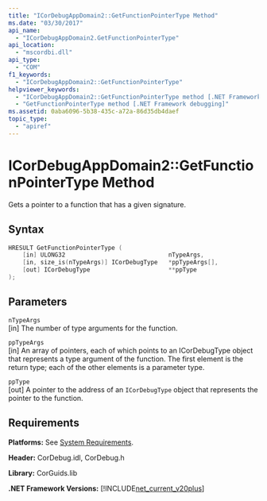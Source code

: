 ```yaml
---
title: "ICorDebugAppDomain2::GetFunctionPointerType Method"
ms.date: "03/30/2017"
api_name: 
  - "ICorDebugAppDomain2.GetFunctionPointerType"
api_location: 
  - "mscordbi.dll"
api_type: 
  - "COM"
f1_keywords: 
  - "ICorDebugAppDomain2::GetFunctionPointerType"
helpviewer_keywords: 
  - "ICorDebugAppDomain2::GetFunctionPointerType method [.NET Framework debugging]"
  - "GetFunctionPointerType method [.NET Framework debugging]"
ms.assetid: 0aba6096-5b38-435c-a72a-86d35db4daef
topic_type: 
  - "apiref"
---
```

# ICorDebugAppDomain2::GetFunctionPointerType Method
Gets a pointer to a function that has a given signature.  
  
## Syntax  
  
```cpp  
HRESULT GetFunctionPointerType (  
    [in] ULONG32                             nTypeArgs,  
    [in, size_is(nTypeArgs)] ICorDebugType   *ppTypeArgs[],  
    [out] ICorDebugType                      **ppType  
);  
```  
  
## Parameters  
 `nTypeArgs`  
 [in] The number of type arguments for the function.  
  
 `ppTypeArgs`  
 [in] An array of pointers, each of which points to an ICorDebugType object that represents a type argument of the function. The first element is the return type; each of the other elements is a parameter type.  
  
 `ppType`  
 [out] A pointer to the address of an `ICorDebugType` object that represents the pointer to the function.  
  
## Requirements  
 **Platforms:** See [System Requirements](../../../../docs/framework/get-started/system-requirements.md).  
  
 **Header:** CorDebug.idl, CorDebug.h  
  
 **Library:** CorGuids.lib  
  
 **.NET Framework Versions:** [!INCLUDE[net_current_v20plus](../../../../includes/net-current-v20plus-md.md)]

